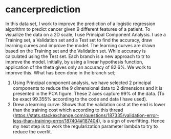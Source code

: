 # cancerprediction
In this data set, I work to improve the prediction of a logistic regression algorithm to predict cancer given 9 different features of a patient. To visualize the data on a 2D scale, I use Principal Component Analysis. I use a Training set, a Validation set and a Test set to find the accuracy, draw learning curves and improve the model. The learning curves are drawn based on the Training set and the Validation set. While accuracy is calculated using the Test set. Each branch is a new approach to tr to improve the model.
Initially, by using a linear hypothesis function, application of the theta gives only an accuracy of 82.6%. We work to improve this. 
What has been done in the branch set;
1) Using Principal component analysis, we have selected 2 principal components to reduce the 9 dimensional data to 2 dimensions and it is presented in the PCA figure. These 2 axes capture 99% of the data. (To be exact 99.355% according to the code and data I have used).
2) Drew a learning curve. Shows that the validation cost at the end is lower than the training cost which according to this thread (https://stats.stackexchange.com/questions/187335/validation-error-less-than-training-error/187404#187404), is a sign of overfitting. 
Hence my next step is to work the regularization parameter lambda to try to reduce the overfit.
